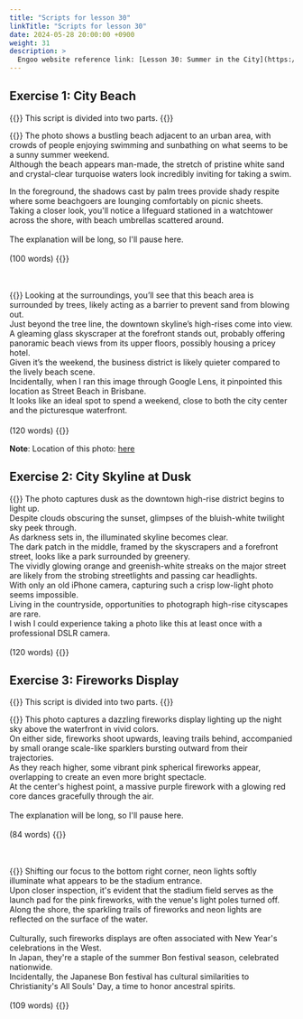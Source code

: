 ```yaml
---
title: "Scripts for lesson 30"
linkTitle: "Scripts for lesson 30"
date: 2024-05-28 20:00:00 +0900
weight: 31
description: >
  Engoo website reference link: [Lesson 30: Summer in the City](https://engoo.com/app/lessons/describing-pictures-intermediate-describing-pictures-summer-in-the-city/gtpQZjRlEeeVe8M7REdiMg?category_id=P_HriMOnEeifo0O-yMP42w&course_id=ZZasjsOnEeiHZVOMC0VfdA)
---
```


## Exercise 1: City Beach

{{<alert>}}
This script is divided into two parts.
{{</alert>}}

{{<card header="**1st script**">}}
The photo shows a bustling beach adjacent to an urban area, with crowds of people enjoying swimming and sunbathing on what seems to be a sunny summer weekend.<br/>
Although the beach appears man-made, the stretch of pristine white sand and crystal-clear turquoise waters look incredibly inviting for taking a swim.<br/>

In the foreground, the shadows cast by palm trees provide shady respite where some beachgoers are lounging comfortably on picnic sheets.<br/>
Taking a closer look, you'll notice a lifeguard stationed in a watchtower across the shore, with beach umbrellas scattered around.<br/>
<br/>
The explanation will be long, so I'll pause here.<br/>
<br/>
(100 words)
{{</card>}}

　

{{<card header="**2nd script**">}}
Looking at the surroundings, you’ll see that this beach area is surrounded by trees, likely acting as a barrier to prevent sand from blowing out. <br/>
Just beyond the tree line, the downtown skyline’s high-rises come into view.<br/>
A gleaming glass skyscraper at the forefront stands out, probably offering panoramic beach views from its upper floors, possibly housing a pricey hotel.<br/>
Given it’s the weekend, the business district is likely quieter compared to the lively beach scene.<br/>
Incidentally, when I ran this image through Google Lens, it pinpointed this location as Street Beach in Brisbane.<br/>
It looks like an ideal spot to spend a weekend, close to both the city center and the picturesque waterfront.<br/>
<br/>
(120 words)
{{</card>}}
　

**Note**: Location of this photo: [here](https://www.google.com/maps/@-27.4784963,153.0233582,3a,75y,2.14h,87.31t/data=!3m6!1e1!3m4!1st33cjsF6CeRFUw-5L3zXaA!2e0!7i16384!8i8192?hl=ja&entry=ttu)

## Exercise 2: City Skyline at Dusk

{{<card header="**Script**">}}
The photo captures dusk as the downtown high-rise district begins to light up.<br/>
Despite clouds obscuring the sunset, glimpses of the bluish-white twilight sky peek through.<br/>
As darkness sets in, the illuminated skyline becomes clear. <br/>
The dark patch in the middle, framed by the skyscrapers and a forefront street, looks like a park surrounded by greenery. <br/>
The vividly glowing orange and greenish-white streaks on the major street are likely from the strobing streetlights and passing car headlights.<br/>
With only an old iPhone camera, capturing such a crisp low-light photo seems impossible.<br/>
Living in the countryside, opportunities to photograph high-rise cityscapes are rare.<br/>
I wish I could experience taking a photo like this at least once with a professional DSLR camera.<br/>
<br/>
(120 words)
{{</card>}}

## Exercise 3: Fireworks Display

{{<alert>}}
This script is divided into two parts.
{{</alert>}}

{{<card header="**1st script**">}}
This photo captures a dazzling fireworks display lighting up the night sky above the waterfront in vivid colors. <br/>
On either side, fireworks shoot upwards, leaving trails behind, accompanied by small orange scale-like sparklers bursting outward from their trajectories.<br/>
As they reach higher, some vibrant pink spherical fireworks appear, overlapping to create an even more bright spectacle.<br/>
At the center's highest point, a massive purple firework with a glowing red core dances gracefully through the air.<br/>
<br/>
The explanation will be long, so I'll pause here.<br/>
<br/>
(84 words)
{{</card>}}

　

{{<card header="**2nd script**">}}
Shifting our focus to the bottom right corner, neon lights softly illuminate what appears to be the stadium entrance. <br/>
Upon closer inspection, it's evident that the stadium field serves as the launch pad for the pink fireworks, with the venue's light poles turned off. <br/>
Along the shore, the sparkling trails of fireworks and neon lights are reflected on the surface of the water.<br/>
<br/>
Culturally, such fireworks displays are often associated with New Year's celebrations in the West.<br/>
In Japan, they're a staple of the summer Bon festival season, celebrated nationwide. <br/>
Incidentally, the Japanese Bon festival has cultural similarities to Christianity's All Souls' Day, a time to honor ancestral spirits. <br/>
<br/>
(109 words)
{{</card>}}

